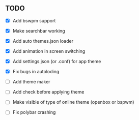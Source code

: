 ## TODO
- [x]  Add bswpm support

- [x] Make searchbar working

- [x] Add auto themes.json loader

- [x] Add animation in screen switching

- [x] Add settings.json (or .conf) for app theme

- [x] Fix bugs in autoloding

- [ ] Add theme maker

- [ ] Add check before applying theme

- [ ] Make visible of type of online theme (openbox or bspwm)

- [ ] Fix polybar crashing
